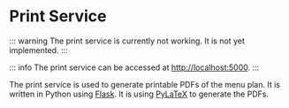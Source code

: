 # Print Service

::: warning
The print service is currently not working. It is not yet implemented.
:::

::: info
The print service can be accessed at [http://localhost:5000](http://localhost:5000).
:::

The print service is used to generate printable PDFs of the menu plan. It is written in Python
using [Flask](https://flask.palletsprojects.com/). It is using [PyLaTeX](https://jeltef.github.io/PyLaTeX/current/)
to generate the PDFs.
